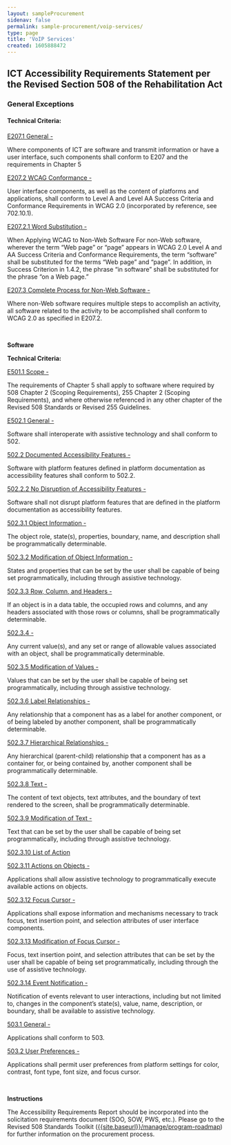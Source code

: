 ```yaml
---
layout: sampleProcurement 
sidenav: false 
permalink: sample-procurement/voip-services/
type: page
title: 'VoIP Services'
created: 1605888472
---
```


## **ICT Accessibility Requirements Statement per the Revised Section 508 of the Rehabilitation Act**

### **General Exceptions**

#### **Technical Criteria:**

[E207.1 General -][1]

Where components of ICT are software and transmit information or have a user interface, such components shall conform to E207 and the requirements in Chapter 5

[E207.2 WCAG Conformance -][1]

User interface components, as well as the content of platforms and applications, shall conform to Level A and Level AA Success Criteria and Conformance Requirements in WCAG 2.0 (incorporated by reference, see 702.10.1).

[E207.2.1 Word Substitution -][1]

When Applying WCAG to Non-Web Software For non-Web software, wherever the term “Web page” or “page” appears in WCAG 2.0 Level A and AA Success Criteria and Conformance Requirements, the term “software” shall be substituted for the terms “Web page” and “page”. In addition, in Success Criterion in 1.4.2, the phrase “in software” shall be substituted for the phrase “on a Web page.”

[E207.3 Complete Process for Non-Web Software -][1]

Where non-Web software requires multiple steps to accomplish an activity, all software related to the activity to be accomplished shall conform to WCAG 2.0 as specified in E207.2.

&nbsp;

**Software**

**Technical Criteria:**

[E501.1 Scope -][2]

The requirements of Chapter 5 shall apply to software where required by 508 Chapter 2 (Scoping Requirements), 255 Chapter 2 (Scoping Requirements), and where otherwise referenced in any other chapter of the Revised 508 Standards or Revised 255 Guidelines.

[E502.1 General -][3]

Software shall interoperate with assistive technology and shall conform to 502.

[502.2 Documented Accessibility Features -][4]

Software with platform features defined in platform documentation as accessibility features shall conform to 502.2.

[502.2.2 No Disruption of Accessibility Features -][4]

Software shall not disrupt platform features that are defined in the platform documentation as accessibility features.

[502.3.1 Object Information -][4]

The object role, state(s), properties, boundary, name, and description shall be programmatically determinable.

[502.3.2 Modification of Object Information -][5]

States and properties that can be set by the user shall be capable of being set programmatically, including through assistive technology.

[502.3.3 Row, Column, and Headers -][5]

If an object is in a data table, the occupied rows and columns, and any headers associated with those rows or columns, shall be programmatically determinable.

[502.3.4 -][5]

Any current value(s), and any set or range of allowable values associated with an object, shall be programmatically determinable.

[502.3.5 Modification of Values -][5]

Values that can be set by the user shall be capable of being set programmatically, including through assistive technology.

[502.3.6 Label Relationships -][6]

Any relationship that a component has as a label for another component, or of being labeled by another component, shall be programmatically determinable.

[502.3.7 Hierarchical Relationships -][6]

Any hierarchical (parent-child) relationship that a component has as a container for, or being contained by, another component shall be programmatically determinable.

[502.3.8 Text -][6]

The content of text objects, text attributes, and the boundary of text rendered to the screen, shall be programmatically determinable.

[502.3.9 Modification of Text -][6]

Text that can be set by the user shall be capable of being set programmatically, including through assistive technology.

[502.3.10 List of Action][6]

[502.3.11 Actions on Objects -][7]

Applications shall allow assistive technology to programmatically execute available actions on objects.

[502.3.12 Focus Cursor -][7]

Applications shall expose information and mechanisms necessary to track focus, text insertion point, and selection attributes of user interface components.

[502.3.13 Modification of Focus Cursor -][7]

Focus, text insertion point, and selection attributes that can be set by the user shall be capable of being set programmatically, including through the use of assistive technology.

[502.3.14 Event Notification -][7]

Notification of events relevant to user interactions, including but not limited to, changes in the component’s state(s), value, name, description, or boundary, shall be available to assistive technology.

[503.1 General -][8]

Applications shall conform to 503.

[503.2 User Preferences -][8]

Applications shall permit user preferences from platform settings for color, contrast, font type, font size, and focus cursor.

&nbsp;

**Instructions**

The Accessibility Requirements Report should be incorporated into the solicitation requirements document (SOO, SOW, PWS, etc.). Please go to the Revised 508 Standards Toolkit ([{{site.baseurl}}/manage/program-roadmap][9])  for further information on the procurement process.

 [1]: /ict-accessibility#e207_1__e207_2__e207_2_1__e207_3
 [2]: /ict-accessibility#e501_1_scope
 [3]: /ict-accessibility#e502_1_general
 [4]: /ict-accessibility#e502_2__e502_2_2__e502_3_1
 [5]: /ict-accessibility#502_3_2__502_3_3__502_3_4__502_3_5
 [6]: /ict-accessibility#502_3_6__502_3_7__502_3_8__502_3_9__502_3_10
 [7]: /ict-accessibility#502_3_11__502_3_12__502_3_13__502_3_14
 [8]: /ict-accessibility#503_1__503_2
 [9]: {{site.baseurl}}/manage/program-roadmap